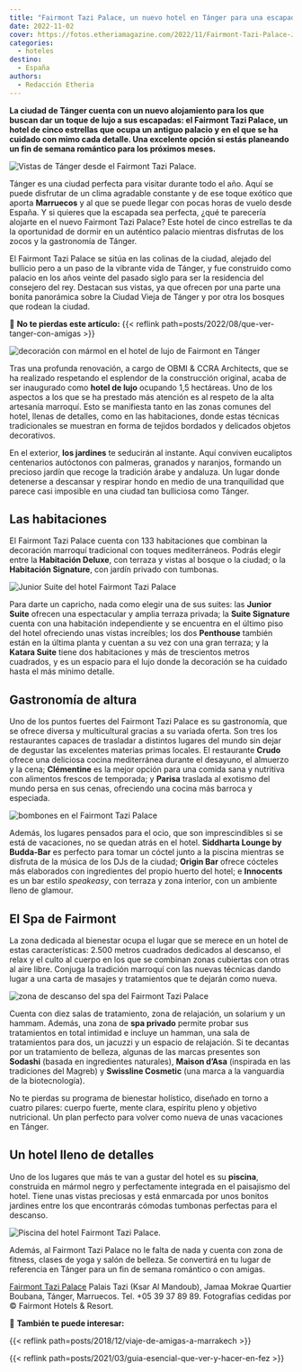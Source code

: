 ```yaml
---
title: "Fairmont Tazi Palace, un nuevo hotel en Tánger para una escapada de lujo"
date: 2022-11-02
cover: https://fotos.etheriamagazine.com/2022/11/Fairmont-Tazi-Palace-Junior-Suite-Terraza.jpg
categories: 
  - hoteles
destino: 
  - España
authors: 
  - Redacción Etheria
---
```


**La ciudad de Tánger cuenta con un nuevo alojamiento para los que buscan dar un toque 
de lujo a sus escapadas: el Fairmont Tazi Palace, un hotel de cinco estrellas que ocupa 
un antiguo palacio y en el que se ha cuidado con mimo cada detalle. Una excelente opción 
si estás planeando un fin de semana romántico para los próximos meses.** 

![Vistas de Tánger desde el Fairmont Tazi Palace.](https://fotos.etheriamagazine.com/2022/11/Fairmont-Tazi-Palace-Junior-Suite-Terraza.jpg "Terraza con vistas en una de las habitaciones del Fairmont Tazi Palace.")

Tánger es una ciudad perfecta para visitar durante todo el año. Aquí se puede disfrutar 
de un clima agradable constante y de ese toque exótico que aporta **Marruecos** y al que 
se puede llegar con pocas horas de vuelo desde España. Y si quieres que la escapada sea 
perfecta, ¿qué te parecería alojarte en el nuevo Fairmont Tazi Palace? Este hotel de 
cinco estrellas te da la oportunidad de dormir en un auténtico palacio mientras 
disfrutas de los zocos y la gastronomía de Tánger. 

El Fairmont Tazi Palace se sitúa en las colinas de la ciudad, alejado del bullicio pero 
a un paso de la vibrante vida de Tánger, y fue construido como palacio en los años 
veinte del pasado siglo para ser la residencia del consejero del rey. Destacan sus 
vistas, ya que ofrecen por una parte una bonita panorámica sobre la Ciudad Vieja de 
Tánger y por otra los bosques que rodean la ciudad. 

📌 **No te pierdas este artículo:** {{< reflink 
path=posts/2022/08/que-ver-tanger-con-amigas >}} 

![decoración con mármol en el hotel de lujo de Fairmont en Tánger](https://fotos.etheriamagazine.com/2022/11/fairmont-tazi-palace-pasillo.jpg "Uno de los pasillos del Fairmont Tazi Palace.")

Tras una profunda renovación, a cargo de OBMI & CCRA Architects, que se ha realizado 
respetando el esplendor de la construcción original, acaba de ser inaugurado como 
**hotel de lujo** ocupando 1,5 hectáreas. Uno de los aspectos a los que se ha prestado 
más atención es al respeto de la alta artesanía marroquí. Esto se manifiesta tanto en 
las zonas comunes del hotel, llenas de detalles, como en las habitaciones, donde estas 
técnicas tradicionales se muestran en forma de tejidos bordados y delicados objetos 
decorativos. 

En el exterior, **los jardines** te seducirán al instante. Aquí conviven eucaliptos 
centenarios autóctonos con palmeras, granados y naranjos, formando un precioso jardín 
que recoge la tradición árabe y andaluza. Un lugar donde detenerse a descansar y 
respirar hondo en medio de una tranquilidad que parece casi imposible en una ciudad tan 
bulliciosa como Tánger. 

## Las habitaciones

El Fairmont Tazi Palace cuenta con 133 habitaciones que combinan la decoración marroquí 
tradicional con toques mediterráneos. Podrás elegir entre la **Habitación Deluxe**, con 
terraza y vistas al bosque o la ciudad; o la **Habitación Signature**, con jardín 
privado con tumbonas. 

![Junior Suite del hotel Fairmont Tazi Palace](https://fotos.etheriamagazine.com/2022/11/Fairmont-Tazi-palace-Junior-Suite.jpg "Junior Suite.")

Para darte un capricho, nada como elegir una de sus suites: las **Junior Suite** ofrecen 
una espectacular y amplia terraza privada; la **Suite Signature** cuenta con una 
habitación independiente y se encuentra en el último piso del hotel ofreciendo unas 
vistas increíbles; los dos **Penthouse** también están en la última planta y cuentan a 
su vez con una gran terraza; y la **Katara Suite** tiene dos habitaciones y más de 
trescientos metros cuadrados, y es un espacio para el lujo donde la decoración se ha 
cuidado hasta el más mínimo detalle. 

## Gastronomía de altura

Uno de los puntos fuertes del Fairmont Tazi Palace es su gastronomía, que se ofrece 
diversa y multicultural gracias a su variada oferta. Son tres los restaurantes capaces 
de trasladar a distintos lugares del mundo sin dejar de degustar las excelentes materias 
primas locales. El restaurante **Crudo** ofrece una deliciosa cocina mediterránea 
durante el desayuno, el almuerzo y la cena; **Clémentine** es la mejor opción para una 
comida sana y nutritiva con alimentos frescos de temporada; y **Parisa** traslada al 
exotismo del mundo persa en sus cenas, ofreciendo una cocina más barroca y especiada. 

![bombones en el Fairmont Tazi Palace](https://fotos.etheriamagazine.com/2022/11/Fairmont-Tazi-palace-bombones.jpg "Detalle de presentación de los platos en el Fairmont Tazi Palace.")

Además, los lugares pensados para el ocio, que son imprescindibles si se está de 
vacaciones, no se quedan atrás en el hotel. **Siddharta Lounge by Budda-Bar** es 
perfecto para tomar un cóctel junto a la piscina mientras se disfruta de la música de 
los DJs de la ciudad; **Origin Bar** ofrece cócteles más elaborados con ingredientes del 
propio huerto del hotel; e **Innocents** es un bar estilo _speakeasy_, con terraza y 
zona interior, con un ambiente lleno de glamour. 

## El Spa de Fairmont

La zona dedicada al bienestar ocupa el lugar que se merece en un hotel de estas 
características: 2.500 metros cuadrados dedicados al descanso, el relax y el culto al 
cuerpo en los que se combinan zonas cubiertas con otras al aire libre. Conjuga la 
tradición marroquí con las nuevas técnicas dando lugar a una carta de masajes y 
tratamientos que te dejarán como nueva. 

![zona de descanso del spa del Fairmont Tazi Palace](https://fotos.etheriamagazine.com/2022/11/Fairmont-Tazi-Palace-spa.jpg "Sala de relajación del Spa Fairmont.")

Cuenta con diez salas de tratamiento, zona de relajación, un solarium y un hammam. 
Además, una zona de **spa privado** permite probar sus tratamientos en total intimidad e 
incluye un hamman, una sala de tratamientos para dos, un jacuzzi y un espacio de 
relajación. Si te decantas por un tratamiento de belleza, algunas de las marcas 
presentes son **Sodashi** (basada en ingredientes naturales), **Maison d’Asa** 
(inspirada en las tradiciones del Magreb) y **Swissline Cosmetic** (una marca a la 
vanguardia de la biotecnología). 

No te pierdas su programa de bienestar holístico, diseñado en torno a cuatro pilares: 
cuerpo fuerte, mente clara, espíritu pleno y objetivo nutricional. Un plan perfecto para 
volver como nueva de unas vacaciones en Tánger. 

## Un hotel lleno de detalles

Uno de los lugares que más te van a gustar del hotel es su **piscina**, construida en 
mármol negro y perfectamente integrada en el paisajismo del hotel. Tiene unas vistas 
preciosas y está enmarcada por unos bonitos jardines entre los que encontrarás cómodas 
tumbonas perfectas para el descanso. 

![Piscina del hotel Fairmont Tazi Palace.](https://fotos.etheriamagazine.com/2022/11/Fairmont-Tazi-piscina.jpg "Piscina del hotel Fairmont Tazi Palace.")

Además, al Fairmont Tazi Palace no le falta de nada y cuenta con zona de fitness, clases 
de yoga y salón de belleza. Se convertirá en tu lugar de referencia en Tánger para un 
fin de semana romántico o con amigas. 

[Fairmont Tazi Palace](https://www.fairmont.mx/tangier/) Palais Tazi (Ksar Al Mandoub), 
Jamaa Mokrae Quartier Boubana, Tánger, Marruecos. Tel. +05 39 37 89 89. Fotografías 
cedidas por © Fairmont Hotels & Resort. 

📌 **También te puede interesar:** 

{{< reflink path=posts/2018/12/viaje-de-amigas-a-marrakech >}} 

{{< reflink path=posts/2021/03/guia-esencial-que-ver-y-hacer-en-fez >}}
